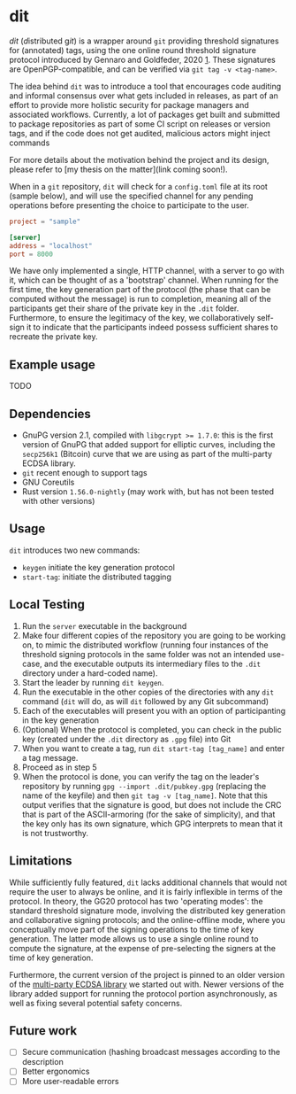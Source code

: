 # dit

*dit* (*d*istributed g*it*) is a wrapper around `git` providing threshold signatures for (annotated) tags, using the one online round threshold signature protocol introduced by Gennaro and Goldfeder, 2020 [1](https://eprint.iacr.org/2020/540). These signatures are OpenPGP-compatible, and can be verified via `git tag -v <tag-name>`.

The idea behind `dit` was to introduce a tool that encourages code auditing and informal consensus over what gets included in releases, as part of an effort to provide more holistic security for package managers and associated workflows. Currently, a lot of packages get built and submitted to package repositories as part of some CI script on releases or version tags, and if the code does not get audited, malicious actors might inject commands 

For more details about the motivation behind the project and its design, please refer to [my thesis on the matter](link coming soon!).


When in a `git` repository, `dit` will check for a `config.toml` file at its root (sample below), and will use the specified channel for any pending operations before presenting the choice to participate to the user.

```toml
project = "sample"

[server]
address = "localhost"
port = 8000
```

We have only implemented a single, HTTP channel, with a server to go with it, which can be thought of as a 'bootstrap' channel. When running for the first time, the key generation part of the protocol (the phase that can be computed without the message) is run to completion, meaning all of the participants get their share of the private key in the `.dit` folder. Furthermore, to ensure the legitimacy of the key, we collaboratively self-sign it to indicate that the participants indeed possess sufficient shares to recreate the private key.

## Example usage

TODO


## Dependencies
- GnuPG version 2.1, compiled with `libgcrypt >= 1.7.0`: this is the first version of GnuPG that added support for elliptic curves, including the `secp256k1` (Bitcoin) curve that we are using as part of the multi-party ECDSA library.
- `git` recent enough to support tags
- GNU Coreutils
- Rust version `1.56.0-nightly` (may work with, but has not been tested with other versions)

## Usage
`dit` introduces two new commands:
 - `keygen` initiate the key generation protocol
 - `start-tag`: initiate the distributed tagging

## Local Testing
1. Run the `server` executable in the background
3. Make four different copies of the repository you are going to be working on, to mimic the distributed workflow (running four instances of the threshold signing protocols in the same folder was not an intended use-case, and the executable outputs its intermediary files to the `.dit` directory under a hard-coded name). 
4. Start the leader by running `dit keygen`. 
5. Run the executable in the other copies of the directories with any `dit` command (`dit` will do, as will `dit` followed by any Git subcommand)
6. Each of the executables will present you with an option of participanting in the key generation
7. (Optional) When the protocol is completed, you can check in the public key (created under the `.dit` directory as `.gpg` file) into Git
8. When you want to create a tag, run `dit start-tag [tag_name]` and enter a tag message.
9. Proceed as in step 5
10. When the protocol is done, you can verify the tag on the leader's repository by running `gpg --import .dit/pubkey.gpg` (replacing the name of the keyfile) and then `git tag -v [tag_name]`. Note that this output verifies that the signature is good, but does not include the CRC that is part of the ASCII-armoring (for the sake of simplicity), and that the key only has its own signature, which GPG interprets to mean that it is not trustworthy.

## Limitations

While sufficiently fully featured, `dit` lacks additional channels that would not require the user to always be online, and it is fairly inflexible in terms of the protocol. In theory, the GG20 protocol has two 'operating modes': the standard threshold signature mode, involving the distributed key generation and collaborative signing protocols; and the online-offline mode, where you conceptually move part of the signing operations to the time of key generation. The latter mode allows us to use a single online round to compute the signature, at the expense of pre-selecting the signers at the time of key generation.

Furthermore, the current version of the project is pinned to an older version of the [multi-party ECDSA library](https://github.com/ZenGo-X/multi-party-ecdsa) we started out with. Newer versions of the library added support for running the protocol portion asynchronously, as well as fixing several potential safety concerns.

## Future work
- [ ] Secure communication (hashing broadcast messages according to the description
- [ ] Better ergonomics
- [ ] More user-readable errors
